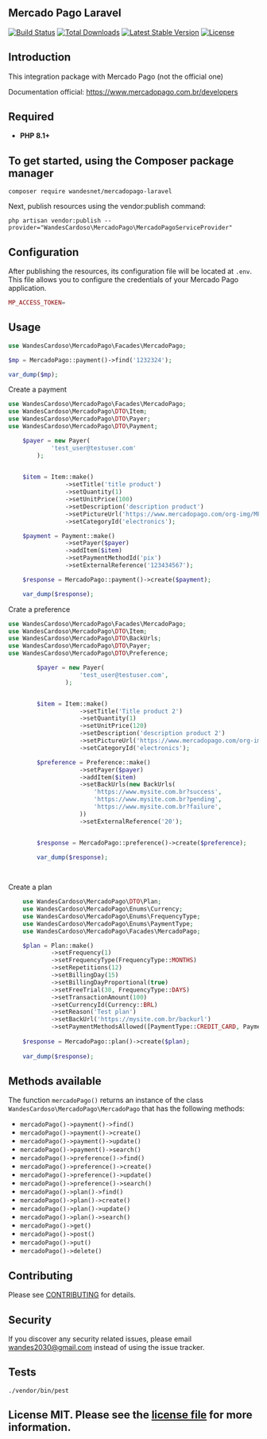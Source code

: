 ## Mercado Pago Laravel
<a href="https://github.com/wandesnet/mercadopago-laravel/actions"><img src="https://github.com/wandesnet/mercadopago-laravel/workflows/tests/badge.svg" alt="Build Status"></a>
<a href="https://packagist.org/packages/wandesnet/mercadopago-laravel"><img src="https://img.shields.io/packagist/dt/wandesnet/mercadopago-laravel" alt="Total Downloads"></a>
<a href="https://packagist.org/packages/wandesnet/mercadopago-laravel"><img src="https://img.shields.io/packagist/v/wandesnet/mercadopago-laravel" alt="Latest Stable Version"></a>
<a href="https://packagist.org/packages/wandesnet/mercadopago-laravel"><img src="https://img.shields.io/packagist/l/wandesnet/mercadopago-laravel" alt="License"></a>

## Introduction

This integration package with Mercado Pago (not the official one)

Documentation official: https://www.mercadopago.com.br/developers

## Required

- **PHP 8.1+**

## To get started, using the Composer package manager

    composer require wandesnet/mercadopago-laravel
Next, publish resources using the vendor:publish command:

    php artisan vendor:publish --provider="WandesCardoso\MercadoPago\MercadoPagoServiceProvider" 

## Configuration

After publishing the resources, its configuration file will be located at `.env`. This file allows you to configure the credentials of your Mercado Pago application.

```php
MP_ACCESS_TOKEN=
```
    
## Usage

```php
use WandesCardoso\MercadoPago\Facades\MercadoPago;

$mp = MercadoPago::payment()->find('1232324');

var_dump($mp);

```
Create a payment

```php
use WandesCardoso\MercadoPago\Facades\MercadoPago;
use WandesCardoso\MercadoPago\DTO\Item;
use WandesCardoso\MercadoPago\DTO\Payer;
use WandesCardoso\MercadoPago\DTO\Payment;

    $payer = new Payer(
            'test_user@testuser.com'
        );

    
    $item = Item::make()
                ->setTitle('title product')
                ->setQuantity(1)
                ->setUnitPrice(100)
                ->setDescription('description product')
                ->setPictureUrl('https://www.mercadopago.com/org-img/MP3/home/logomp3.gif')
                ->setCategoryId('electronics');

    $payment = Payment::make()
                ->setPayer($payer)
                ->addItem($item)
                ->setPaymentMethodId('pix')
                ->setExternalReference('123434567');

    $response = MercadoPago::payment()->create($payment);

    var_dump($response);
```
Crate a preference

```php
use WandesCardoso\MercadoPago\Facades\MercadoPago;
use WandesCardoso\MercadoPago\DTO\Item;
use WandesCardoso\MercadoPago\DTO\BackUrls;
use WandesCardoso\MercadoPago\DTO\Payer;
use WandesCardoso\MercadoPago\DTO\Preference;

        $payer = new Payer(
                    'test_user@testuser.com',
                );


        $item = Item::make()
                    ->setTitle('Title product 2')
                    ->setQuantity(1)
                    ->setUnitPrice(120)
                    ->setDescription('description product 2')
                    ->setPictureUrl('https://www.mercadopago.com/org-img/MP3/home/logomp3.gif')
                    ->setCategoryId('electronics');

        $preference = Preference::make()
                    ->setPayer($payer)
                    ->addItem($item)
                    ->setBackUrls(new BackUrls(
                        'https://www.mysite.com.br?success',
                        'https://www.mysite.com.br?pending',
                        'https://www.mysite.com.br?failure',
                    ))
                    ->setExternalReference('20');


        $response = MercadoPago::preference()->create($preference);

        var_dump($response);
                    
                    
```
Create a plan
    
```php
    use WandesCardoso\MercadoPago\DTO\Plan;
    use WandesCardoso\MercadoPago\Enums\Currency;
    use WandesCardoso\MercadoPago\Enums\FrequencyType;
    use WandesCardoso\MercadoPago\Enums\PaymentType;
    use WandesCardoso\MercadoPago\Facades\MercadoPago;

    $plan = Plan::make()
            ->setFrequency(1)
            ->setFrequencyType(FrequencyType::MONTHS)
            ->setRepetitions(12)
            ->setBillingDay(15)
            ->setBillingDayProportional(true)
            ->setFreeTrial(30, FrequencyType::DAYS)
            ->setTransactionAmount(100)
            ->setCurrencyId(Currency::BRL)
            ->setReason('Test plan')
            ->setBackUrl('https://mysite.com.br/backurl')
            ->setPaymentMethodsAllowed([PaymentType::CREDIT_CARD, PaymentType::DEBIT_CARD]);
            
    $response = MercadoPago::plan()->create($plan);
    
    var_dump($response);

```
## Methods available

The function `mercadoPago()` returns an instance of the class `WandesCardoso\MercadoPago\MercadoPago` that has the following methods:

- `mercadoPago()->payment()->find()`
- `mercadoPago()->payment()->create()`
- `mercadoPago()->payment()->update()`
- `mercadoPago()->payment()->search()`
- `mercadoPago()->preference()->find()`
- `mercadoPago()->preference()->create()`
- `mercadoPago()->preference()->update()`
- `mercadoPago()->preference()->search()`
- `mercadoPago()->plan()->find()`
- `mercadoPago()->plan()->create()`
- `mercadoPago()->plan()->update()`
- `mercadoPago()->plan()->search()`
- `mercadoPago()->get()`
- `mercadoPago()->post()`
- `mercadoPago()->put()`
- `mercadoPago()->delete()`

## Contributing

Please see [CONTRIBUTING](CONTRIBUTING.md) for details.

## Security

If you discover any security related issues, please email wandes2030@gmail.com
instead of using the issue tracker.

## Tests

    ./vendor/bin/pest

## License MIT. Please see the [license file](LICENSE.md) for more information.

